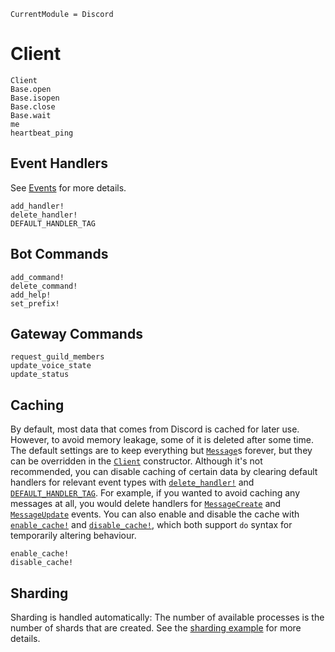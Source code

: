 ```@meta
CurrentModule = Discord
```

# Client

```@docs
Client
Base.open
Base.isopen
Base.close
Base.wait
me
heartbeat_ping
```

## Event Handlers

See [Events](@ref) for more details.

```@docs
add_handler!
delete_handler!
DEFAULT_HANDLER_TAG
```

## Bot Commands

```@docs
add_command!
delete_command!
add_help!
set_prefix!
```

## Gateway Commands

```@docs
request_guild_members
update_voice_state
update_status
```

## Caching

By default, most data that comes from Discord is cached for later use.
However, to avoid memory leakage, some of it is deleted after some time.
The default settings are to keep everything but [`Message`](@ref)s forever, but they can be overridden in the [`Client`](@ref) constructor.
Although it's not recommended, you can disable caching of certain data by clearing default handlers for relevant event types with [`delete_handler!`](@ref) and [`DEFAULT_HANDLER_TAG`](@ref).
For example, if you wanted to avoid caching any messages at all, you would delete handlers for [`MessageCreate`](@ref) and [`MessageUpdate`](@ref) events.
You can also enable and disable the cache with [`enable_cache!`](@ref) and [`disable_cache!`](@ref), which both support `do` syntax for temporarily altering behaviour.

```@docs
enable_cache!
disable_cache!
```

## Sharding

Sharding is handled automatically: The number of available processes is the number of shards that are created.
See the [sharding example](https://github.com/PurgePJ/Discord.jl/blob/master/examples/sharding.jl) for more details.
